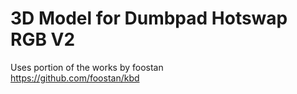 # 3D Model for Dumbpad Hotswap RGB V2 #

Uses portion of the works by foostan  
https://github.com/foostan/kbd